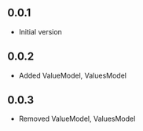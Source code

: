 ## 0.0.1

* Initial version

## 0.0.2

* Added ValueModel, ValuesModel

## 0.0.3

* Removed ValueModel, ValuesModel